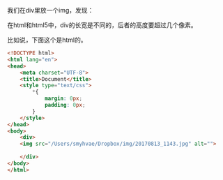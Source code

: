 

我们在div里放一个img，发现：

在html和html5中，div的长宽是不同的，后者的高度要超过几个像素。

比如说，下面这个是html的。

```html
<!DOCTYPE html>
<html lang="en">
<head>
	<meta charset="UTF-8">
	<title>Document</title>
	<style type="text/css">
		*{
			margin: 0px;
			padding: 0px;
		}
	</style>	
</head>
<body>
	<div>
	<img src="/Users/smyhvae/Dropbox/img/20170813_1143.jpg" alt="">
		
	</div>	
</body>
</html>
```
